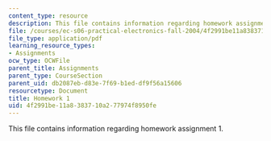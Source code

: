 ```yaml
---
content_type: resource
description: This file contains information regarding homework assignment 1.
file: /courses/ec-s06-practical-electronics-fall-2004/4f2991be11a8383710a277974f8950fe_MITEC_S06F04_hw1.pdf
file_type: application/pdf
learning_resource_types:
- Assignments
ocw_type: OCWFile
parent_title: Assignments
parent_type: CourseSection
parent_uid: db2087eb-d83e-7f69-b1ed-df9f56a15606
resourcetype: Document
title: Homework 1
uid: 4f2991be-11a8-3837-10a2-77974f8950fe
---
```

This file contains information regarding homework assignment 1.

